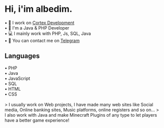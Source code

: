 <h1>Hi, i'im albedim.</h1>

• 💼 I work on [Cortex Development](https://discord.gg/c9zt6Tbv)<br>
• 📑 I'm a Java & PHP Developer<br>
• 💻 I mainly work with PHP, Js, SQL, Java<br>
• 💭 You can contact me on [Telegram](https://t.me/albedim)<br>

<h2>Languages</h2>
  • PHP<br>
  • Java<br>
  • JavaScript<br>
  • SQL<br>
  • HTML<br>
  • CSS<br>
  

<br>
> I usually work on Web projects, I have made many web sites like Social media, Online banking sites, Music platforms, online registers and so on...
> I also work with Java and make Minecraft Plugins of any type to let players have a better game experience!
